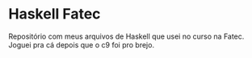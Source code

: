 # Haskell Fatec
Repositório com meus arquivos de Haskell que usei no curso na Fatec.
Joguei pra cá depois que o c9 foi pro brejo.
